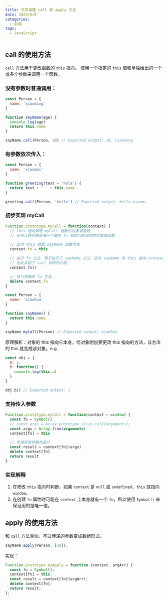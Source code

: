 ```yaml
---
title: 手写读懂 call 和 apply 方法
date: 2023/5/8
categories:
  - 前端
tags:
  - JavaScript
---
```


## call 的使用方法
`call` 方法用于更改函数的 `this` 指向。
使用一个指定的 `this` 值和单独给出的一个或多个参数来调用一个函数。

### 没有参数时普通调用：
```js
const Person = {
  name: 'xiaoming'
}

function sayName(age) {
  console.log(age)
  return this.name
}

sayName.call(Person, 18) // Expected output: 18, xiaoming
```

### 有参数依次传入：
```js
const Person = {
  name: 'xiaomei'
}

function greeting(text = 'hola') {
  return text + ' ' + this.name
}

greeting.call(Person, 'hello') // Expected output: hello xiaomi
```

### 初步实现 myCall
```js
Function.prototype.myCall = function(context) {
  // this 指向调用 myCall 函数的对象或函数
  // 给传入的对象新增一个属性 fn 指向当前调用的对象或函数

  // 此时 this 就是 sayName 函数本身
  context.fn = this

  // 执行 fn 方法，等于执行了 sayName 方法，此时 sayName 的 this 指向 context 既 Person 对象，
  // 由此实现了 call 相同的功能
  context.fn()

  // 执行完删除 fn 方法
  delete context.fn
}

const Person = {
  name: 'xiaohua'
}

function sayName() {
  return this.name
}

sayName.myCall(Person) // Expected output: xiaohua
```
原理解析：对象的 this 指向它本身，给对象附加要更改 this 指向的方法，该方法的 this 就变成该对象。e.g.
```js
const obj = {
  a: 1,
  b: function() {
    console.log(this.a)
  }
}

obj.b() // Expected output: 1
```

### 支持传入参数
```js
Function.prototype.myCall = function(context = window) {
  const fn = Symbol()
  // const args = Array.prototype.slice.call(arguments);
  const args = Array.from(arguments)
  context[fn] = this

  // 传递所有参数并运行
  const result = context[fn](args)
  delete context[fn]
  return result
}
```
### 实现解释
1. 在修改 `this` 指向时判断，如果 `context` 是 `null` 或 `undefined`，`this` 就指向 `window`。
2. 在创建 `fn` 属性时可能在 `context` 上本身就有一个 `fn`，所以使用 `Symbol()` 来保证用的是唯一值。

## apply 的使用方法
和 `call` 方法类似，不过传递的参数变成数组形式。

```js
sayName.apply(Person, [18]);
```

实现：
```js
Function.prototype.myApply = function (context, argArr) {
  const fn = Symbol();
  context[fn] = this;
  const result = context[fn](argArr);
  delete context[fn];
  return result;
};
```